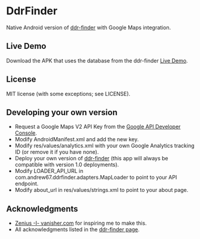 DdrFinder
=========

Native Android version of [ddr-finder](https://github.com/Andrew67/ddr-finder) with Google Maps integration.

Live Demo
---------
Download the APK that uses the database from the ddr-finder [Live Demo](http://ddrfinder.tk).

License
-------
MIT license (with some exceptions; see LICENSE).

Developing your own version
---------------------------
* Request a Google Maps V2 API Key from the [Google API Developer Console](https://code.google.com/apis/console/).
* Modify AndroidManifest.xml and add the new key.
* Modify res/values/analytics.xml with your own Google Analytics tracking ID (or remove it if you have none).
* Deploy your own version of [ddr-finder](https://github.com/Andrew67/ddr-finder) (this app will always be compatible with version 1.0 deployments).
* Modify LOADER_API_URL in com.andrew67.ddrfinder.adapters.MapLoader to point to your API endpoint.
* Modify about_url in res/values/strings.xml to point to your about page.

Acknowledgments
---------------
* [Zenius -I- vanisher.com](http://zenius-i-vanisher.com/) for inspiring me to make this.
* All acknowledgments listed in the [ddr-finder page](https://github.com/Andrew67/ddr-finder#acknowledgments).
